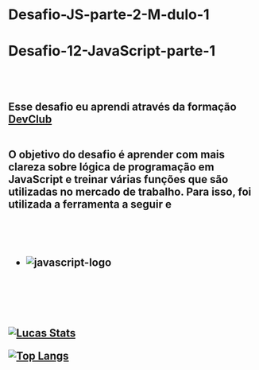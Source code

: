 # Desafio-JS-parte-2-M-dulo-1
<h1>Desafio-12-JavaScript-parte-1</h1>
<br>
<br>
<h2>Esse desafio eu aprendi através da formação <a href = "https://rodolfomori.com.br/devclub" target = "_blank">DevClub</a>
  <br>
  <br>
<p> O objetivo do desafio é aprender com mais clareza sobre lógica de programação em JavaScript e treinar várias funções que são utilizadas no mercado de trabalho. Para isso, foi utilizada a ferramenta a seguir e</p>
<br>
<br>
  
 -  <img src = "https://img.shields.io/badge/JavaScript-F7DF1E?style=for-the-badge&logo=javascript&logoColor=black" alt = "javascript-logo">
<br>
<br>
  <br>
  
  [![Lucas Stats](https://github-readme-stats.vercel.app/api?username=lucasoliveiraDEV22)](https://github.com/anuraghazra/github-readme-stats)

  
  [![Top Langs](https://github-readme-stats.vercel.app/api/top-langs/?username=lucasoliveiraDEV22)](https://github.com/anuraghazra/github-readme-stats)
